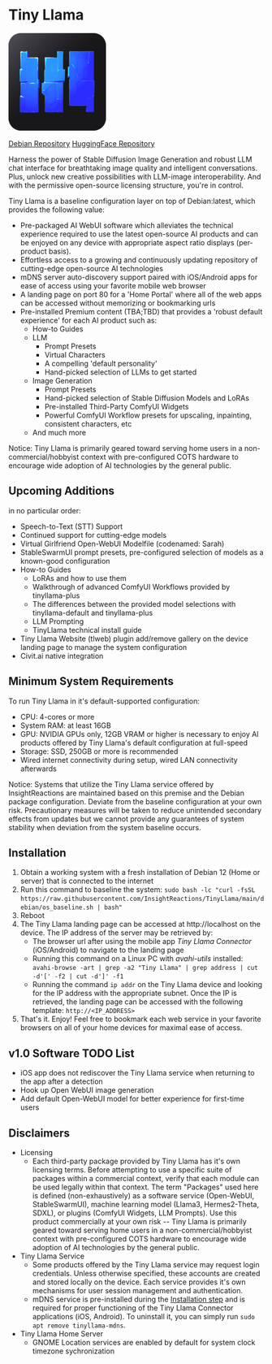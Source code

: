 # Tiny Llama

![Tiny Llama Logo](web/static/android-chrome-192x192.png)

[Debian Repository](https://github.com/InsightReactions/debian.insightreactions.github.io)
[HuggingFace Repository](https://huggingface.co/InsightReactions/TinyLlama)

Harness the power of Stable Diffusion Image Generation and robust LLM chat interface for breathtaking image quality and intelligent conversations. Plus, unlock new creative possibilities with LLM-image interoperability. And with the permissive open-source licensing structure, you're in control.

Tiny Llama is a baseline configuration layer on top of Debian:latest, which provides the following value:
- Pre-packaged AI WebUI software which alleviates the technical experience required to use the latest open-source AI products and can be enjoyed on any device with appropriate aspect ratio displays (per-product basis).
- Effortless access to a growing and continuously updating repository of cutting-edge open-source AI technologies
- mDNS server auto-discovery support paired with iOS/Android apps for ease of access using your favorite mobile web browser
- A landing page on port 80 for a 'Home Portal' where all of the web apps can be accessed without memorizing or bookmarking urls
- Pre-installed Premium content (TBA;TBD) that provides a 'robust default experience' for each AI product such as:
  - How-to Guides
  - LLM
    - Prompt Presets
    - Virtual Characters
    - A compelling 'default personality'
    - Hand-picked selection of LLMs to get started
  - Image Generation
    - Prompt Presets
    - Hand-picked selection of Stable Diffusion Models and LoRAs
    - Pre-installed Third-Party ComfyUI Widgets
    - Powerful ComfyUI Workflow presets for upscaling, inpainting, consistent characters, etc
  - And much more

Notice: Tiny Llama is primarily geared toward serving home users in a non-commercial/hobbyist context with pre-configured COTS hardware to encourage wide adoption of AI technologies by the general public.

## Upcoming Additions 

in no particular order:
- Speech-to-Text (STT) Support
- Continued support for cutting-edge models
- Virtual Girlfriend Open-WebUI Modelfile (codenamed: Sarah)
- StableSwarmUI prompt presets, pre-configured selection of models as a known-good configuration
- How-to Guides
  - LoRAs and how to use them
  - Walkthrough of advanced ComfyUI Workflows provided by tinyllama-plus
  - The differences between the provided model selections with tinyllama-default and tinyllama-plus
  - LLM Prompting
  - TinyLlama technical install guide
- Tiny Llama Website (tlweb) plugin add/remove gallery on the device landing page to manage the system configuration
- Civit.ai native integration

## Minimum System Requirements

To run Tiny Llama in it's default-supported configuration:
- CPU: 4-cores or more
- System RAM: at least 16GB
- GPU: NVIDIA GPUs only, 12GB VRAM or higher is necessary to enjoy AI products offered by Tiny Llama's default configuration at full-speed
- Storage: SSD, 250GB or more is recommended
- Wired internet connectivity during setup, wired LAN connectivity afterwards

Notice: Systems that utilize the Tiny Llama service offered by InsightReactions are maintained based on this premise and the Debian package configuration. Deviate from the baseline configuration at your own risk. Precautionary measures will be taken to reduce unintended secondary effects from updates but we cannot provide any guarantees of system stability when deviation from the system baseline occurs.

## Installation

1. Obtain a working system with a fresh installation of Debian 12 (Home or server) that is connected to the internet
2. Run this command to baseline the system: `sudo bash -lc "curl -fsSL https://raw.githubusercontent.com/InsightReactions/TinyLlama/main/debian/os_baseline.sh | bash"`
3. Reboot
4. The Tiny Llama landing page can be accessed at http://localhost on the device. The IP address of the server may be retrieved by: 
   - The browser url after using the mobile app *Tiny Llama Connector* (iOS/Android) to navigate to the landing page
   - Running this command on a Linux PC with *avahi-utils* installed: `avahi-browse -art | grep -a2 "Tiny Llama" | grep address | cut -d'[' -f2 | cut -d']' -f1`
   - Running the command `ip addr` on the Tiny Llama device and looking for the IP address with the appropriate subnet. Once the IP is retrieved, the landing page can be accessed with the following template: `http://<IP_ADDRESS>` 
5. That's it. Enjoy! Feel free to bookmark each web service in your favorite browsers on all of your home devices for maximal ease of access.

## v1.0 Software TODO List

- iOS app does not rediscover the Tiny Llama service when returning to the app after a detection
- Hook up Open WebUI image generation
- Add default Open-WebUI model for better experience for first-time users

## Disclaimers

- Licensing
  - Each third-party package provided by Tiny Llama has it's own licensing terms. Before attempting to use a specific suite of packages within a commercial context, verify that each module can be used legally within that context. The term "Packages" used here is defined (non-exhaustively) as a software service (Open-WebUI, StableSwarmUI), machine learning model (Llama3, Hermes2-Theta, SDXL), or plugins (ComfyUI Widgets, LLM Prompts). Use this product commercially at your own risk -- Tiny Llama is primarily geared toward serving home users in a non-commercial/hobbyist context with pre-configured COTS hardware to encourage wide adoption of AI technologies by the general public.
- Tiny Llama Service
  - Some products offered by the Tiny Llama service may request login credentials. Unless otherwise specified, these accounts are created and stored locally on the device. Each service provides it's own mechanisms for user session management and authentication.
  - mDNS service is pre-installed during the [Installation step](#installation) and is required for proper functioning of the Tiny Llama Connector applications (iOS, Android). To uninstall it, you can simply run `sudo apt remove tinyllama-mdns`.
- Tiny Llama Home Server
  - GNOME Location services are enabled by default for system clock timezone sychronization
